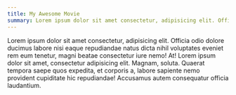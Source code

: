 ```yaml
---
title: My Awesome Movie
summary: Lorem ipsum dolor sit amet consectetur, adipisicing elit. Officia odio dolore ducimus labore nisi
---
```

<!-- cSpell: disable -->
Lorem ipsum dolor sit amet consectetur, adipisicing elit. Officia odio dolore ducimus labore nisi
eaque repudiandae natus dicta nihil voluptates eveniet rem eum tenetur, magni beatae consectetur
iure nemo! At! Lorem ipsum dolor sit amet, consectetur adipisicing elit. Magnam, soluta. Quaerat
tempora saepe quos expedita, et corporis a, labore sapiente nemo provident cupiditate hic
repudiandae! Accusamus autem consequatur officia laudantium.
